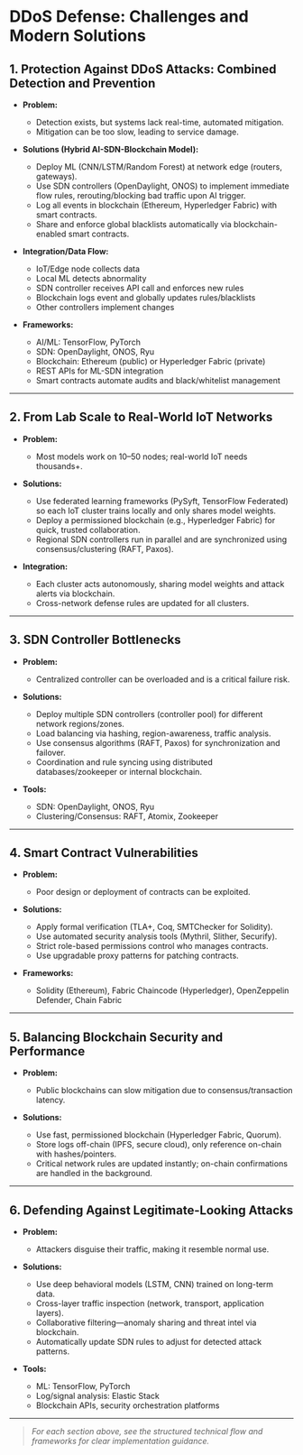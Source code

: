 # DDoS Defense: Challenges and Modern Solutions

## 1. Protection Against DDoS Attacks: Combined Detection and Prevention

- **Problem:**  
  - Detection exists, but systems lack real-time, automated mitigation.
  - Mitigation can be too slow, leading to service damage.

- **Solutions (Hybrid AI-SDN-Blockchain Model):**
  - Deploy ML (CNN/LSTM/Random Forest) at network edge (routers, gateways).
  - Use SDN controllers (OpenDaylight, ONOS) to implement immediate flow rules, rerouting/blocking bad traffic upon AI trigger.
  - Log all events in blockchain (Ethereum, Hyperledger Fabric) with smart contracts.
  - Share and enforce global blacklists automatically via blockchain-enabled smart contracts.

- **Integration/Data Flow:**  
    - IoT/Edge node collects data  
    - Local ML detects abnormality  
    - SDN controller receives API call and enforces new rules  
    - Blockchain logs event and globally updates rules/blacklists  
    - Other controllers implement changes

- **Frameworks:**  
  - AI/ML: TensorFlow, PyTorch  
  - SDN: OpenDaylight, ONOS, Ryu  
  - Blockchain: Ethereum (public) or Hyperledger Fabric (private)  
  - REST APIs for ML-SDN integration  
  - Smart contracts automate audits and black/whitelist management

---

## 2. From Lab Scale to Real-World IoT Networks

- **Problem:**  
  - Most models work on 10–50 nodes; real-world IoT needs thousands+.

- **Solutions:**  
  - Use federated learning frameworks (PySyft, TensorFlow Federated) so each IoT cluster trains locally and only shares model weights.  
  - Deploy a permissioned blockchain (e.g., Hyperledger Fabric) for quick, trusted collaboration.
  - Regional SDN controllers run in parallel and are synchronized using consensus/clustering (RAFT, Paxos).

- **Integration:**  
  - Each cluster acts autonomously, sharing model weights and attack alerts via blockchain.
  - Cross-network defense rules are updated for all clusters.

---

## 3. SDN Controller Bottlenecks

- **Problem:**  
  - Centralized controller can be overloaded and is a critical failure risk.

- **Solutions:**  
  - Deploy multiple SDN controllers (controller pool) for different network regions/zones.
  - Load balancing via hashing, region-awareness, traffic analysis.
  - Use consensus algorithms (RAFT, Paxos) for synchronization and failover.
  - Coordination and rule syncing using distributed databases/zookeeper or internal blockchain.

- **Tools:**  
  - SDN: OpenDaylight, ONOS, Ryu  
  - Clustering/Consensus: RAFT, Atomix, Zookeeper

---

## 4. Smart Contract Vulnerabilities

- **Problem:**  
  - Poor design or deployment of contracts can be exploited.

- **Solutions:**  
  - Apply formal verification (TLA+, Coq, SMTChecker for Solidity).
  - Use automated security analysis tools (Mythril, Slither, Securify).
  - Strict role-based permissions control who manages contracts.
  - Use upgradable proxy patterns for patching contracts.

- **Frameworks:**  
  - Solidity (Ethereum), Fabric Chaincode (Hyperledger), OpenZeppelin Defender, Chain Fabric

---

## 5. Balancing Blockchain Security and Performance

- **Problem:**  
  - Public blockchains can slow mitigation due to consensus/transaction latency.

- **Solutions:**  
  - Use fast, permissioned blockchain (Hyperledger Fabric, Quorum).
  - Store logs off-chain (IPFS, secure cloud), only reference on-chain with hashes/pointers.
  - Critical network rules are updated instantly; on-chain confirmations are handled in the background.

---

## 6. Defending Against Legitimate-Looking Attacks

- **Problem:**  
  - Attackers disguise their traffic, making it resemble normal use.

- **Solutions:**  
  - Use deep behavioral models (LSTM, CNN) trained on long-term data.
  - Cross-layer traffic inspection (network, transport, application layers).
  - Collaborative filtering—anomaly sharing and threat intel via blockchain.
  - Automatically update SDN rules to adjust for detected attack patterns.

- **Tools:**  
  - ML: TensorFlow, PyTorch  
  - Log/signal analysis: Elastic Stack  
  - Blockchain APIs, security orchestration platforms

---

> _For each section above, see the structured technical flow and frameworks for clear implementation guidance._
